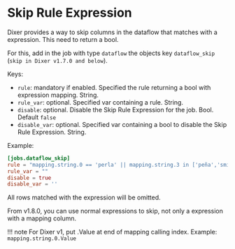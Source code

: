 # Skip Rule Expression

Dixer provides a way to skip columns in the dataflow that matches with a expression. This need to return a bool.

For this, add in the job with type `dataflow` the objects key `dataflow_skip` (`skip in Dixer v1.7.0 and below`).

Keys:

- `rule`: mandatory if enabled. Specified the rule returning a bool with expression mapping. String.
- `rule_var`: optional. Specified var containing a rule. String.
- `disable`: optional. Disable the Skip Rule Expression for the job. Bool. Default `false`
- `disable_var`: optional. Specified var containing a bool to disable the Skip Rule Expression. String.

Example:

```toml
[jobs.dataflow_skip]
rule = "mapping.string.0 == 'perla' || mapping.string.3 in ['peña','smith']"
rule_var = ""
disable = true
disable_var = ''
```

All rows matched with the expression will be omitted.

From v1.8.0, you can use normal expressions to skip, not only a expression with a mapping column.

!!! note
    For Dixer v1, put .Value at end of mapping calling index. Example:<br>
    ```
    mapping.string.0.Value
    ```